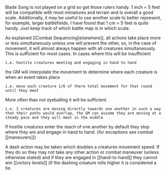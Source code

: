 Blade Song is not played on a grid so get those rulers handy. 1 inch = 5 feet will be compatible with most miniatures and terrain and is overall a good scale. Additionally, it may be useful to use another scale to better represent, for example, larger battlefields. I have found  that 1 cm = 5 feet is quite handy. Just keep track of which battle map is in which scale.

As explained [[Combat Sequencing|elsewhere]], all actions take place more or less simultaneously unless one will prevent the other, so, in the case of movement, it will almost always happen with all creatures simultaneously. This is sufficient for most cases. In cases where this will be insufficient 

	i.e. hostile creatures meeting and engaging in hand to hand
	
the GM will interpolate the movement to determine where each creature is when an event takes place 

	i.e. move each creature 1/6 of there total movement for that round until they meet
	
More often than not eyeballing it will be sufficient.

	i.e. 2 creatures are moving directly towards one another in such a way that their paths would overlap, the GM can assume they are moving at a steady pace and they will meet in the middle

If hostile creatures enter the reach of one another by default they stop where they are and engage in hand to hand. (for exceptions see combat [[maneuvers]])

A dash action may be taken which doubles a creatures movement speed. If they do so they may not take any other action or combat maneuver (unless otherwise stated) and if they are engaged in [[hand-to-hand]] they cannot win [[victory levels]] (if the dashing creature rolls higher it is considered a tie.
